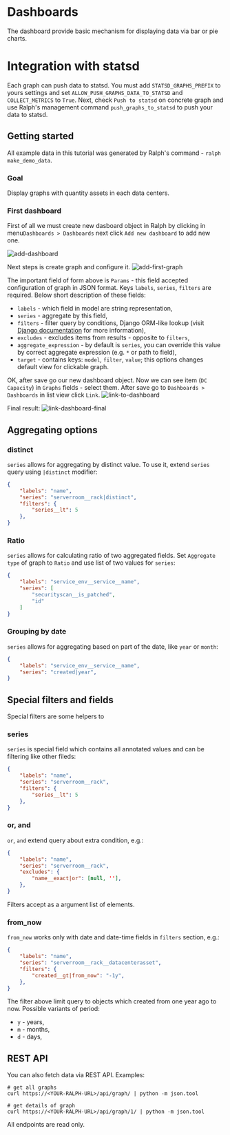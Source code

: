 # Dashboards

The dashboard provide basic mechanism for displaying data via bar or pie charts.

# Integration with statsd
Each graph can push data to statsd. You must add ``STATSD_GRAPHS_PREFIX`` to yours settings and set ``ALLOW_PUSH_GRAPHS_DATA_TO_STATSD`` and ``COLLECT_METRICS`` to ``True``. Next, check ``Push to statsd`` on concrete graph and use Ralph's management command ``push_graphs_to_statsd`` to push your data to statsd.


## Getting started
All example data in this tutorial was generated by Ralph's command - ``ralph make_demo_data``.

### Goal
Display graphs with quantity assets in each data centers.

### First dashboard
First of all we must create new dasboard object in Ralph by clicking in menu``Dashboards > Dashboards`` next click ``Add new dashboard`` to add new one.

![add-dashboard](./img/dashboard-create-dasboard.png "Add dashboard")


Next steps is create graph and configure it.
![add-first-graph](./img/dashboard-create-graph-dc.png "Add first-graph")

The important field of form above is ``Params`` - this field accepted configuration of graph in JSON format. Keys ``labels``, ``series``, ``filters`` are required.
Below short description of these fields:

  - ``labels`` - which field in model are string representation,
  - ``series`` - aggregate by this field,
  - ``filters`` - filter query by conditions, Django ORM-like lookup (visit [Django documentation](https://docs.djangoproject.com/en/1.8/ref/models/querysets/#id4) for more information),
  - ``excludes`` - excludes items from results - opposite to ``filters``,
  - ``aggregate_expression`` - by default is ``series``, you can override this value by correct aggregate expression (e.g. ``*`` or path to field),
  - ``target`` - contains keys: ``model``, ``filter``, ``value``; this options changes default view for clickable graph.

OK, after save go our new dashboard object. Now we can see item (``DC Capacity``) in ``Graphs`` fields - select them. After save go to ``Dashboards > Dashboards`` in list view click ``Link``.
![link-to-dashboard](./img/dashboard-link.png "Link")

Final result:
![link-dashboard-final](./img/dashboard-final-dc.png "Final dashboard")

## Aggregating options

### distinct
``series`` allows for aggregating by distinct value. To use it, extend ``series`` query using ``|distinct`` modifier:
```json
{
    "labels": "name",
    "series": "serverroom__rack|distinct",
    "filters": {
        "series__lt": 5
    },
}
```

### Ratio
``series`` allows for calculating ratio of two aggregated fields. Set ``Aggregate type`` of graph to ``Ratio`` and use list
of two values for ``series``:
```json
{
    "labels": "service_env__service__name",
    "series": [
        "securityscan__is_patched",
        "id"
    ]
}
```

### Grouping by date
``series`` allows for aggregating based on part of the date, like ``year`` or
``month``:
```json
{
    "labels": "service_env__service__name",
    "series": "created|year",
}
```

## Special filters and fields
Special filters are some helpers to

### series
``series`` is special field which contains all annotated values and can be filtering like other fileds:
```json
{
    "labels": "name",
    "series": "serverroom__rack",
    "filters": {
        "series__lt": 5
    },
}
```

### or, and
``or``, ``and`` extend query about extra condition, e.g.:
```json
{
    "labels": "name",
    "series": "serverroom__rack",
    "excludes": {
        "name__exact|or": [null, ''],
    },
}
```
Filters accept as a argument list of elements.

### from_now
``from_now`` works only with date and date-time fields in ``filters`` section, e.g.:
```json
{
    "labels": "name",
    "series": "serverroom__rack__datacenterasset",
    "filters": {
        "created__gt|from_now": "-1y",
    },
}
```
The filter above limit query to objects which created from one year ago to now. Possible variants of period:

  - ``y`` - years,
  - ``m`` - months,
  - ``d`` - days,

<!-- (TODO(mkurek): describe limit, sort) -->
<!-- (TODO(aadamski): describe aggregate functions) -->

## REST API
You can also fetch data via REST API. Examples:

```
# get all graphs
curl https://<YOUR-RALPH-URL>/api/graph/ | python -m json.tool

# get details of graph
curl https://<YOUR-RALPH-URL>/api/graph/1/ | python -m json.tool
```

All endpoints are read only.
